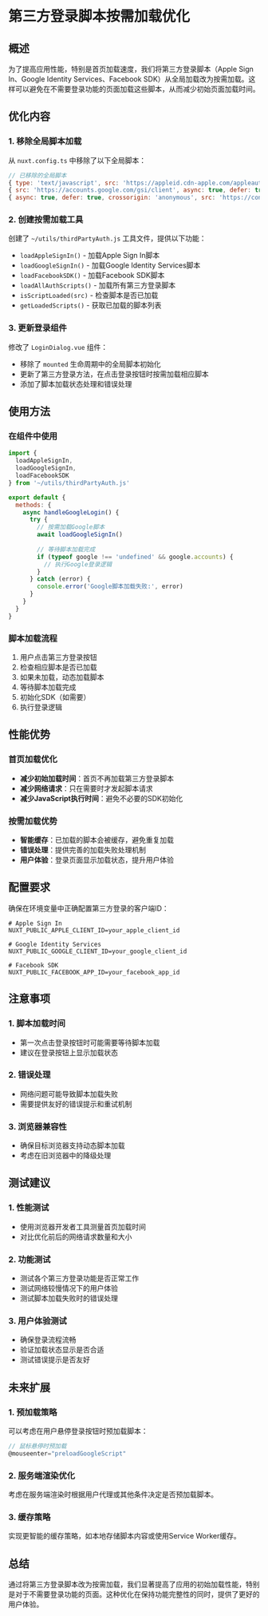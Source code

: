 # 第三方登录脚本按需加载优化

## 概述

为了提高应用性能，特别是首页加载速度，我们将第三方登录脚本（Apple Sign In、Google Identity Services、Facebook SDK）从全局加载改为按需加载。这样可以避免在不需要登录功能的页面加载这些脚本，从而减少初始页面加载时间。

## 优化内容

### 1. 移除全局脚本加载

从 `nuxt.config.ts` 中移除了以下全局脚本：

```javascript
// 已移除的全局脚本
{ type: 'text/javascript', src: 'https://appleid.cdn-apple.com/appleauth/static/jsapi/appleid/1/en_US/appleid.auth.js' },
{ src: 'https://accounts.google.com/gsi/client', async: true, defer: true },
{ async: true, defer: true, crossorigin: 'anonymous', src: 'https://connect.facebook.net/en_US/sdk.js' }
```

### 2. 创建按需加载工具

创建了 `~/utils/thirdPartyAuth.js` 工具文件，提供以下功能：

- `loadAppleSignIn()` - 加载Apple Sign In脚本
- `loadGoogleSignIn()` - 加载Google Identity Services脚本
- `loadFacebookSDK()` - 加载Facebook SDK脚本
- `loadAllAuthScripts()` - 加载所有第三方登录脚本
- `isScriptLoaded(src)` - 检查脚本是否已加载
- `getLoadedScripts()` - 获取已加载的脚本列表

### 3. 更新登录组件

修改了 `LoginDialog.vue` 组件：

- 移除了 `mounted` 生命周期中的全局脚本初始化
- 更新了第三方登录方法，在点击登录按钮时按需加载相应脚本
- 添加了脚本加载状态处理和错误处理

## 使用方法

### 在组件中使用

```javascript
import { 
  loadAppleSignIn, 
  loadGoogleSignIn, 
  loadFacebookSDK 
} from '~/utils/thirdPartyAuth.js'

export default {
  methods: {
    async handleGoogleLogin() {
      try {
        // 按需加载Google脚本
        await loadGoogleSignIn()
        
        // 等待脚本加载完成
        if (typeof google !== 'undefined' && google.accounts) {
          // 执行Google登录逻辑
        }
      } catch (error) {
        console.error('Google脚本加载失败:', error)
      }
    }
  }
}
```

### 脚本加载流程

1. 用户点击第三方登录按钮
2. 检查相应脚本是否已加载
3. 如果未加载，动态加载脚本
4. 等待脚本加载完成
5. 初始化SDK（如需要）
6. 执行登录逻辑

## 性能优势

### 首页加载优化

- **减少初始加载时间**：首页不再加载第三方登录脚本
- **减少网络请求**：只在需要时才发起脚本请求
- **减少JavaScript执行时间**：避免不必要的SDK初始化

### 按需加载优势

- **智能缓存**：已加载的脚本会被缓存，避免重复加载
- **错误处理**：提供完善的加载失败处理机制
- **用户体验**：登录页面显示加载状态，提升用户体验

## 配置要求

确保在环境变量中正确配置第三方登录的客户端ID：

```env
# Apple Sign In
NUXT_PUBLIC_APPLE_CLIENT_ID=your_apple_client_id

# Google Identity Services
NUXT_PUBLIC_GOOGLE_CLIENT_ID=your_google_client_id

# Facebook SDK
NUXT_PUBLIC_FACEBOOK_APP_ID=your_facebook_app_id
```

## 注意事项

### 1. 脚本加载时间

- 第一次点击登录按钮时可能需要等待脚本加载
- 建议在登录按钮上显示加载状态

### 2. 错误处理

- 网络问题可能导致脚本加载失败
- 需要提供友好的错误提示和重试机制

### 3. 浏览器兼容性

- 确保目标浏览器支持动态脚本加载
- 考虑在旧浏览器中的降级处理

## 测试建议

### 1. 性能测试

- 使用浏览器开发者工具测量首页加载时间
- 对比优化前后的网络请求数量和大小

### 2. 功能测试

- 测试各个第三方登录功能是否正常工作
- 测试网络较慢情况下的用户体验
- 测试脚本加载失败时的错误处理

### 3. 用户体验测试

- 确保登录流程流畅
- 验证加载状态显示是否合适
- 测试错误提示是否友好

## 未来扩展

### 1. 预加载策略

可以考虑在用户悬停登录按钮时预加载脚本：

```javascript
// 鼠标悬停时预加载
@mouseenter="preloadGoogleScript"
```

### 2. 服务端渲染优化

考虑在服务端渲染时根据用户代理或其他条件决定是否预加载脚本。

### 3. 缓存策略

实现更智能的缓存策略，如本地存储脚本内容或使用Service Worker缓存。

## 总结

通过将第三方登录脚本改为按需加载，我们显著提高了应用的初始加载性能，特别是对于不需要登录功能的页面。这种优化在保持功能完整性的同时，提供了更好的用户体验。